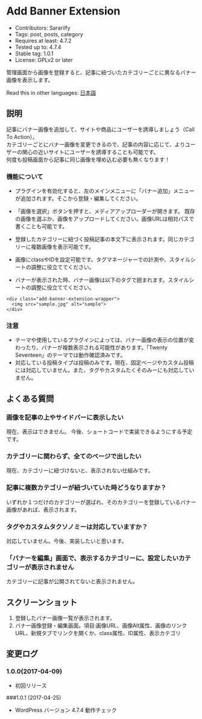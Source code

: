 # Add Banner Extension
- Contributors: Sararilfy
- Tags: post, posts, category
- Requires at least: 4.7.2
- Tested up to: 4.7.4
- Stable tag: 1.0.1
- License: GPLv2 or later

管理画面から画像を登録すると、記事に紐づいたカテゴリーごとに異なるバナー画像を表示します。

Read this in other languages: <a href="./README.ja.md">日本語</a>

## 説明

記事にバナー画像を追加して、サイトや商品にユーザーを誘導しましょう（Call To Action）。<br>
カテゴリーごとにバナー画像を変更できるので、記事の内容に応じて、よりユーザーの関心の近いサイトにユーザーを誘導することも可能です。<br>
何度も投稿画面から記事に同じ画像を埋め込む必要も無くなります！

### 機能について
* プラグインを有効化すると、左のメインメニューに「バナー追加」メニューが追加されます。そこから登録・編集してください。

* 「画像を選択」ボタンを押すと、メディアアップローダーが開きます。
既存の画像を選ぶか、画像をアップロードしてください。画像URLは相対パスで書くことも可能です。

* 登録したカテゴリーに紐づく投稿記事の本文下に表示されます。同じカテゴリーに複数画像を表示可能です。

* 画像にclassやIDを設定可能です。タグマネージャーでの計測や、スタイルシートの調整に役立ててください。

* バナーが表示された時、バナー画像は以下のタグで囲まれます。スタイルシートの調整に役立ててください。

```
<div class="add-banner-extension-wrapper">
  <img src="sample.jpg" alt="sample">
</div>
```

### 注意
* テーマや使用しているプラグインによっては、バナー画像の表示の位置が変わったり、バナーが複数表示される可能性があります。「Twenty Seventeen」のテーマでは動作確認済みです。
* 対応している投稿タイプは投稿のみです。現在、固定ページやカスタム投稿には対応していません。また、タグやカスタムたくそのみーにも対応していません。


## よくある質問

### 画像を記事の上やサイドバーに表示したい
現在、表示はできません。
今後、ショートコードで実装できるようにする予定です。

### カテゴリーに関わらず、全てのページで出したい
現在、カテゴリーに紐づけないと、表示されない仕組みです。

### 記事に複数カテゴリーが紐づいていた時どうなりますか？
いずれか１つだけのカテゴリーが選ばれ、そのカテゴリーを登録しているバナー画像があれば、表示されます。

### タグやカスタムタクソノミーは対応していますか？
対応していません。今後、実装したいと思います。

### 「バナーを編集」画面で、表示するカテゴリーに、設定したいカテゴリーが表示されません
カテゴリーに記事が公開されてないと表示されません。

## スクリーンショット
1. 登録したバナー画像一覧が表示されます。
2. バナー画像登録・編集画面。項目:画像URL、画像Alt属性、画像のリンクURL、新規タブでリンクを開くか、class属性、ID属性、表示カテゴリ


## 変更ログ

### 1.0.0(2017-04-09)
* 初回リリース

###1.0.1 (2017-04-25)
* WordPress バージョン 4.7.4 動作チェック